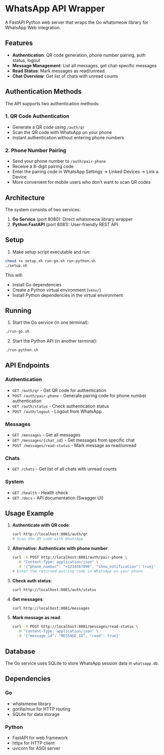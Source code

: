 # WhatsApp API Wrapper

A FastAPI Python web server that wraps the Go whatsmeow library for WhatsApp Web integration.

## Features

- **Authentication**: QR code generation, phone number pairing, auth status, logout
- **Message Management**: List all messages, get chat-specific messages  
- **Read Status**: Mark messages as read/unread
- **Chat Overview**: Get list of chats with unread counts

## Authentication Methods

The API supports two authentication methods:

### 1. QR Code Authentication
- Generate a QR code using `/auth/qr`
- Scan the QR code with WhatsApp on your phone
- Instant authentication without entering phone numbers

### 2. Phone Number Pairing
- Send your phone number to `/auth/pair-phone`  
- Receive a 8-digit pairing code
- Enter the pairing code in WhatsApp Settings → Linked Devices → Link a Device
- More convenient for mobile users who don't want to scan QR codes

## Architecture

The system consists of two services:

1. **Go Service** (port 8080): Direct whatsmeow library wrapper
2. **Python FastAPI** (port 8081): User-friendly REST API

## Setup

1. Make setup script executable and run:
```bash
chmod +x setup.sh run-go.sh run-python.sh
./setup.sh
```

This will:
- Install Go dependencies
- Create a Python virtual environment (`venv/`)
- Install Python dependencies in the virtual environment

## Running

1. Start the Go service (in one terminal):
```bash
./run-go.sh
```

2. Start the Python API (in another terminal):
```bash
./run-python.sh
```

## API Endpoints

### Authentication
- `GET /auth/qr` - Get QR code for authentication
- `POST /auth/pair-phone` - Generate pairing code for phone number authentication
- `GET /auth/status` - Check authentication status  
- `POST /auth/logout` - Logout from WhatsApp

### Messages
- `GET /messages` - Get all messages
- `GET /messages/{chat_id}` - Get messages from specific chat
- `POST /messages/read-status` - Mark message as read/unread

### Chats
- `GET /chats` - Get list of all chats with unread counts

### System
- `GET /health` - Health check
- `GET /docs` - API documentation (Swagger UI)

## Usage Example

1. **Authenticate with QR code**:
   ```bash
   curl http://localhost:8081/auth/qr
   # Scan the QR code with WhatsApp
   ```

2. **Alternative: Authenticate with phone number**:
   ```bash
   curl -X POST http://localhost:8081/auth/pair-phone \
     -H "Content-Type: application/json" \
     -d '{"phone_number": "+1234567890", "show_notification": true}'
   # Enter the returned pairing code in WhatsApp on your phone
   ```

3. **Check auth status**:
   ```bash
   curl http://localhost:8081/auth/status
   ```

3. **Get messages**:
   ```bash
   curl http://localhost:8081/messages
   ```

4. **Mark message as read**:
   ```bash
   curl -X POST http://localhost:8081/messages/read-status \
     -H "Content-Type: application/json" \
     -d '{"message_id": "MESSAGE_ID", "read": true}'
   ```

## Database

The Go service uses SQLite to store WhatsApp session data in `whatsapp.db`.

## Dependencies

### Go
- whatsmeow library
- gorilla/mux for HTTP routing
- SQLite for data storage

### Python
- FastAPI for web framework
- httpx for HTTP client
- uvicorn for ASGI server